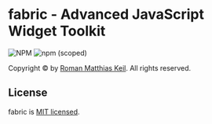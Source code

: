 # fabric - Advanced JavaScript Widget Toolkit

![NPM](https://img.shields.io/npm/l/@keil/fabric)
![npm (scoped)](https://img.shields.io/npm/v/@keil/fabric)

Copyright © by [Roman Matthias Keil](http://rm-keil.de). All rights reserved.

## License

fabric is [MIT licensed](./LICENSE).
